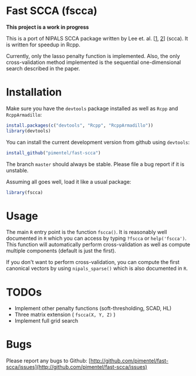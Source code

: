 # Fast SCCA (fscca)

**This project is a work in progress**

This is a port of NIPALS SCCA package written by Lee et. al.
\[[1](http://fafner.meb.ki.se/personal/yudpaw/?page_id=13),
[2](http://www.degruyter.com/view/j/sagmb.2011.10.issue-1/sagmb.2011.10.1.1638/sagmb.2011.10.1.1638.xml)\]
(scca). It is written for speedup in Rcpp.

Currently, only the lasso penalty function is implemented. Also, the only
cross-validation method implemented is the sequential one-dimensional search
described in the paper.

# Installation

Make sure you have the `devtools` package installed as well as `Rcpp` and
`RcppArmadillo`:

```R
install.packages(c("devtools", "Rcpp", "RcppArmadillo"))
library(devtools)
```

You can install the current development version from github using `devtools`:

```R
install_github("pimentel/fast-scca")
```

The branch `master` should always be stable. Please file a bug report if it is
unstable.

Assuming all goes well, load it like a usual package:

```R
library(fscca)
```

# Usage

The main `R` entry point is the function `fscca()`. It is reasonably well
documented in `R` which you can access by typing `?fscca` or `help('fscca')`.
This function will automatically perform cross-validation as well as compute
multiple components (default is just the first).

If you don't want to perform cross-validation, you can compute the first
canonical vectors by using `nipals_sparse()` which is also documented in `R`.

# TODOs

* Implement other penalty functions (soft-thresholding, SCAD, HL)
* Three matrix extension ( `fscca(X, Y, Z)` )
* Implement full grid search

# Bugs

Please report any bugs to Github:
[http://github.com/pimentel/fast-scca/issues](http://github.com/pimentel/fast-scca/issues)
